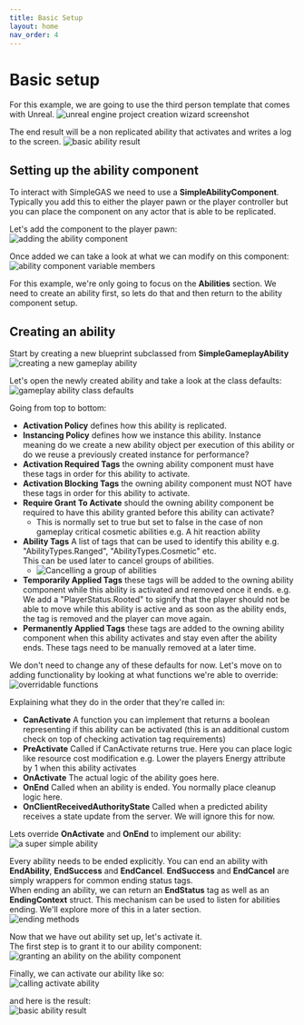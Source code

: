 ```yaml
---
title: Basic Setup
layout: home
nav_order: 4
---
```


# Basic setup

For this example, we are going to use the third person template that comes with Unreal. 
![unreal engine project creation wizard screenshot](images/example1_project_creation.png)

The end result will be a non replicated ability that activates and writes a log to the screen.
![basic ability result](images/example1_11.png)

## Setting up the ability component

To interact with SimpleGAS we need to use a **SimpleAbilityComponent**. Typically you add this to either the player pawn or the player controller but you can place the component on any actor that is able to be replicated.

Let's add the component to the player pawn:
![adding the ability component](images/example1_1.png)

Once added we can take a look at what we can modify on this component:
![ability component variable members](images/example1_2.png)

For this example, we're only going to focus on the **Abilities** section. 
We need to create an ability first, so lets do that and then return to the ability component setup.

## Creating an ability

Start by creating a new blueprint subclassed from **SimpleGameplayAbility**
![creating a new gameplay ability](images/example1_3.png)

Let's open the newly created ability and take a look at the class defaults:
![gameplay ability class defaults](images/example1_4.png)

Going from top to bottom:  
- **Activation Policy** defines how this ability is replicated.  
- **Instancing Policy** defines how we instance this ability. Instance meaning do we create a new ability object per execution of this ability or do we reuse a previously created instance for performance?  
- **Activation Required Tags** the owning ability component must have these tags in order for this ability to activate.  
- **Activation Blocking Tags** the owning ability component must NOT have these tags in order for this ability to activate.  
- **Require Grant To Activate** should the owning ability component be required to have this ability granted before this ability can activate?  
    - This is normally set to true but set to false in the case of non gameplay critical cosmetic abilities e.g. A hit reaction ability  
- **Ability Tags** A list of tags that can be used to identify this ability e.g. "AbilityTypes.Ranged", "AbilityTypes.Cosmetic" etc.  
This can be used later to cancel groups of abilities.  
    - ![Cancelling a group of abilities](images/example1_5.png)
- **Temporarily Applied Tags** these tags will be added to the owning ability component while this ability is activated and removed once it ends. e.g. We add a "PlayerStatus.Rooted" to signify that the player should not be able to move while this ability is active and as soon as the ability ends, the tag is removed and the player can move again.
- **Permanently Applied Tags** these tags are added to the owning ability component when this ability activates and stay even after the ability ends. These tags need to be manually removed at a later time.

We don't need to change any of these defaults for now. Let's move on to adding functionality by looking at what functions we're able to override:  
![overridable functions](images/example1_6.png)

Explaining what they do in the order that they're called in:
- **CanActivate** A function you can implement that returns a boolean representing if this ability can be activated (this is an additional custom check on top of checking activation tag requirements)
- **PreActivate** Called if CanActivate returns true. Here you can place logic like resource cost modification e.g. Lower the players Energy attribute by 1 when this ability activates
- **OnActivate** The actual logic of the ability goes here.
- **OnEnd** Called when an ability is ended. You normally place cleanup logic here.
- **OnClientReceivedAuthorityState** Called when a predicted ability receives a state update from the server. We will ignore this for now.

Lets override **OnActivate** and **OnEnd** to implement our ability:  
![a super simple ability](images/example1_7.png)  
  
Every ability needs to be ended explicitly. You can end an ability with **EndAbility**, **EndSuccess** and **EndCancel**. **EndSuccess** and **EndCancel** are simply wrappers for common ending status tags.  
When ending an ability, we can return an **EndStatus** tag as well as an **EndingContext** struct. This mechanism can be used to listen for abilities ending. We'll explore more of this in a later section.  
![ending methods](images/example1_8.png)


Now that we have out ability set up, let's activate it.  
The first step is to grant it to our ability component:  
![granting an ability on the ability component](images/example1_9.png)

Finally, we can activate our ability like so:  
![calling activate ability](images/example1_10.png)

and here is the result:  
![basic ability result](images/example1_11.png)